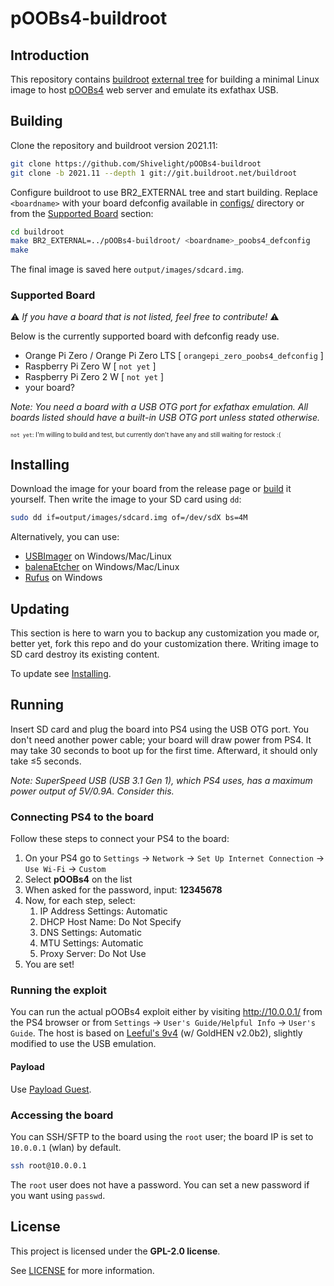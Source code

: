 # pOOBs4-buildroot

## Introduction

This repository contains [buildroot] [external tree][br-external] for building a minimal Linux image to host [pOOBs4] web server and emulate its exfathax USB.

## Building

Clone the repository and buildroot version 2021.11:

```sh
git clone https://github.com/Shivelight/pOOBs4-buildroot
git clone -b 2021.11 --depth 1 git://git.buildroot.net/buildroot
```

Configure buildroot to use BR2_EXTERNAL tree and start building. Replace `<boardname>` with your board defconfig available in [configs/](configs) directory or from the [Supported Board](#supported-board) section:

```sh
cd buildroot
make BR2_EXTERNAL=../pOOBs4-buildroot/ <boardname>_poobs4_defconfig
make
```

The final image is saved here `output/images/sdcard.img`.

### Supported Board

⚠️ _If you have a board that is not listed, feel free to contribute!_ ⚠️

Below is the currently supported board with defconfig ready use. 

- Orange Pi Zero / Orange Pi Zero LTS [ `orangepi_zero_poobs4_defconfig` ]
- Raspberry Pi Zero W [ `not yet` ]
- Raspberry Pi Zero 2 W [ `not yet` ]
- your board?

_Note: You need a board with a USB OTG port for exfathax emulation. All boards listed should have a built-in USB OTG port unless stated otherwise._

<sub><sup>`not yet`: I'm willing to build and test, but currently don't have any and still waiting for restock :(</sup></sub>

## Installing

Download the image for your board from the release page or [build](#building) it yourself. Then write the image to your SD card using `dd`:

```sh
sudo dd if=output/images/sdcard.img of=/dev/sdX bs=4M
```

Alternatively, you can use:

- [USBImager](https://bztsrc.gitlab.io/usbimager/) on Windows/Mac/Linux 
- [balenaEtcher](https://www.balena.io/etcher/) on Windows/Mac/Linux 
- [Rufus](https://rufus.ie) on Windows

## Updating

This section is here to warn you to backup any customization you made or, better yet, fork this repo and do your customization there. Writing image to SD card destroy its existing content.

To update see [Installing](#installing).

## Running

Insert SD card and plug the board into PS4 using the USB OTG port. You don't need another power cable; your board will draw power from PS4. It may take 30 seconds to boot up for the first time. Afterward, it should only take ≤5 seconds.

_Note: SuperSpeed USB (USB 3.1 Gen 1), which PS4 uses, has a maximum power output of 5V/0.9A. Consider this._

### Connecting PS4 to the board

Follow these steps to connect your PS4 to the board:

1. On your PS4 go to `Settings` -> `Network` -> `Set Up Internet Connection` -> `Use Wi-Fi` -> `Custom`
2. Select **pOOBs4** on the list
3. When asked for the password, input: **12345678**
4. Now, for each step, select:
	1. IP Address Settings: Automatic
	2. DHCP Host Name: Do Not Specify
	3. DNS Settings: Automatic
	4. MTU Settings: Automatic
	5. Proxy Server: Do Not Use
5. You are set!

### Running the exploit

You can run the actual pOOBs4 exploit either by visiting http://10.0.0.1/ from the PS4 browser or from `Settings` -> `User's Guide/Helpful Info` -> `User's Guide`. The host is based on [Leeful's 9v4](https://github.com/Leeful/leeful.github.io/tree/master/9v4) (w/ GoldHEN v2.0b2), slightly modified to use the USB emulation.

#### Payload

Use [Payload Guest][payload-guest].

### Accessing the board

You can SSH/SFTP to the board using the `root` user; the board IP is set to `10.0.0.1` (wlan) by default.

```sh
ssh root@10.0.0.1
```

The `root` user does not have a password. You can set a new password if you want using `passwd`. 


[pOOBs4]: https://github.com/ChendoChap/pOOBs4
[payload-guest]: https://github.com/Al-Azif/ps4-payload-guest
[buildroot]: https://buildroot.org
[br-external]: https://buildroot.org/downloads/manual/manual.html#outside-br-custom

## License

This project is licensed under the **GPL-2.0 license**.

See [LICENSE](LICENSE) for more information.
